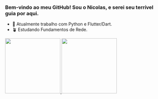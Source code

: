 ### Bem-vindo ao meu GitHub! Sou o Nicolas, e serei seu terrível guia por aqui.

- 🔭 Atualmente trabalho com Python e Flutter/Dart.
- 🪴 Estudando Fundamentos de Rede.
<div>
<a href='https://github.com/nicolasledurf/'>
  <img height='180em' src='https://github-readme-stats.vercel.app/api?username=nicolasledurf'>
  <img height='180em' src= 'https://github.com/nicolasledurf/github-readme-stats'>
</div>


  
